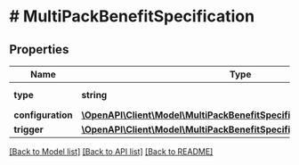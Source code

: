 # # MultiPackBenefitSpecification

## Properties

Name | Type | Description | Notes
------------ | ------------- | ------------- | -------------
**type** | **string** |  | [optional] [default to 'UNIT_PERCENTAGE_DISCOUNT']
**configuration** | [**\OpenAPI\Client\Model\MultiPackBenefitSpecificationAllOfConfiguration**](MultiPackBenefitSpecificationAllOfConfiguration.md) |  | 
**trigger** | [**\OpenAPI\Client\Model\MultiPackBenefitSpecificationAllOfTrigger**](MultiPackBenefitSpecificationAllOfTrigger.md) |  | 

[[Back to Model list]](../../README.md#documentation-for-models) [[Back to API list]](../../README.md#documentation-for-api-endpoints) [[Back to README]](../../README.md)



